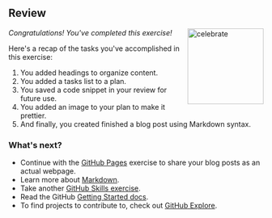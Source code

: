 ## Review

<img src=https://octodex.github.com/images/chellocat.jpg alt=celebrate width=150 align=right>

_Congratulations! You've completed this exercise!_

Here's a recap of the tasks you've accomplished in this exercise:

1. You added headings to organize content.
1. You added a tasks list to a plan.
1. You saved a code snippet in your review for future use.
1. You added an image to your plan to make it prettier.
1. And finally, you created finished a blog post using Markdown syntax.

### What's next?

- Continue with the [GitHub Pages](https://github.com/skills/github-pages) exercise to share your blog posts as an actual webpage.
- Learn more about [Markdown](https://docs.github.com/github/writing-on-github).
- Take another [GitHub Skills exercise](https://github.com/skills).
- Read the GitHub [Getting Started docs](https://docs.github.com/get-started).
- To find projects to contribute to, check out [GitHub Explore](https://github.com/explore).
